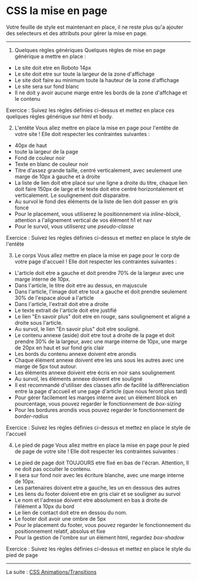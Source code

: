 # CSS la mise en page
Votre feuille de style est maintenant en place, il ne reste plus qu'a ajouter des selecteurs et des attributs pour gérer la mise en page.

---
1. Quelques règles génériques
Quelques règles de mise en page générique a mettre en place :

* Le site doit etre en Roboto 14px
* Le site doit etre sur toute la largeur de la zone d'affichage
* Le site doit faire au minimum toute la hauteur de la zone d'affichage
* Le site sera sur fond blanc
* Il ne doit y avoir aucune marge entre les bords de la zone d'affchage et le contenu

Exercice : Suivez les règles définies ci-dessus et mettez en place ces quelques règles générique sur html et body.

2. L'entête
Vous allez mettre en place la mise en page pour l'entête de votre site ! Elle doit respecter les contraintes suivantes :

* 40px de haut
* toute la largeur de la page
* Fond de couleur noir
* Texte en blanc de couleur noir
* Titre d'assez grande taille, centré verticalement, avec seulement une marge de 10px à gauche et à droite
* La liste de lien doit etre placé sur une ligne a droite du titre, chaque lien doit faire 150px de large et le texte doit etre centré horizontalement et verticalement. Le soulignement doit disparaitre.
* Au survol le fond des éléments de la liste de lien doit passer en gris foncé
* Pour le placement, vous utiliserez le positionnement via _inline-block_, attention a l'alignement vertical de vos élément h1 et nav
* Pour le survol, vous utiliserez une _pseudo-classe_

Exercice : Suivez les règles définies ci-dessus et mettez en place le style de l'entête

3. Le corps
Vous allez mettre en place la mise en page pour le corp de votre page d'accueil ! Elle doit respecter les contraintes suivantes :

* L'article doit etre a gauche et doit prendre 70% de la largeur avec une marge interne de 10px.
* Dans l'article, le titre doit etre au dessus, en majuscule
* Dans l'article, l'image doit etre tout a gauche et doit prendre seulement 30% de l'espace aloué a l'article
* Dans l'article, l'extrait doit etre a droite
* Le texte extrait de l'article doit etre justifié
* Le lien "En savoir plus" doit etre en rouge, sans soulignement et aligné a droite sous l'article.
* Au survol, le lien "En savoir plus" doit etre souligné.
* Le contenu annexe (aside) doit etre tout a droite de la page et doit prendre 30% de la largeur, avec une marge interne de 10px, une marge de 20px en haut et sur fond gris clair
* Les bords du contenu annexe doivent etre arondis
* Chaque élément annexe doivent etre les uns sous les autres avec une marge de 5px tout autour.
* Les éléments annexe doivent etre écris en noir sans soulignement
* Au survol, les éléments annexe doivent etre souligné
* Il est recommandé d'utiliser des classes afin de facilité la différenciation entre la page d'accueil et une page d'article (que nous feront plus tard)
* Pour gérer facilement les marges interne avec un élément block en pourcentage, vous pouvez regarder le fonctionnement de _box-sizing_
* Pour les bordures arondis vous pouvez regarder le fonctionnement de _border-radius_

Exercice : Suivez les règles définies ci-dessus et mettez en place le style de l'accueil

4. Le pied de page
Vous allez mettre en place la mise en page pour le pied de page de votre site ! Elle doit respecter les contraintes suivantes :

* Le pied de page doit TOUJOURS etre fixé en bas de l'écran. Attention, Il ne doit pas occulter le contenu.
* Il sera sur fond noir avec les écriture blanche, avec une marge interne de 10px.
* Les partenaires doivent etre a gauche, les un en dessous des autres
* Les liens du footer doivent etre en gris clair et se souligner au survol
* Le nom et l'adresse doivent etre absolument en bas à droite de l'élément a 10px du bord
* Le lien de contact doit etre en dessou du nom.
* Le footer doit avoir une ombre de 5px
* Pour le placement du footer, vous pouvez regarder le fonctionnement du positionnement relatif, absolus et fixe
* Pour la gestion de l'ombre sur un élément html, regardez _box-shadow_

Exercice : Suivez les règles définies ci-dessus et mettez en place le style du pied de page

---
La suite : [CSS Animations/Transitions](https://github.com/simplon-roanne/front-end-prairie/tree/master/ex5)
